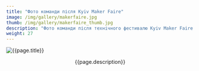 ```yaml
---
title: "Фото команди після Kyiv Maker Faire"
image: /img/gallery/makerfaire.jpg
thumb: /img/gallery/makerfaire_thumb.jpg
description: "Фото команди після технічного фестивалю Kyiv Maker Faire з організатором, неперевершеною Світланою Бовкун"
weight: 27
---
```


![{{page.title}} ]({{page.image}})

<p style="text-align: center;">{{page.description}}</p>
